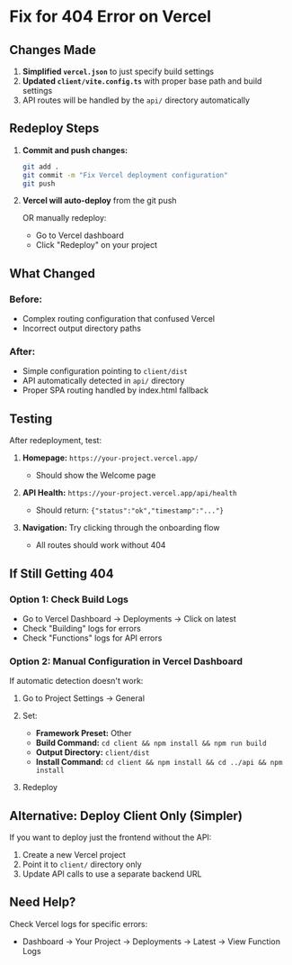 # Fix for 404 Error on Vercel

## Changes Made

1. **Simplified `vercel.json`** to just specify build settings
2. **Updated `client/vite.config.ts`** with proper base path and build settings
3. API routes will be handled by the `api/` directory automatically

## Redeploy Steps

1. **Commit and push changes:**
   ```bash
   git add .
   git commit -m "Fix Vercel deployment configuration"
   git push
   ```

2. **Vercel will auto-deploy** from the git push

   OR manually redeploy:
   - Go to Vercel dashboard
   - Click "Redeploy" on your project

## What Changed

### Before:
- Complex routing configuration that confused Vercel
- Incorrect output directory paths

### After:
- Simple configuration pointing to `client/dist`
- API automatically detected in `api/` directory
- Proper SPA routing handled by index.html fallback

## Testing

After redeployment, test:

1. **Homepage:** `https://your-project.vercel.app/`
   - Should show the Welcome page

2. **API Health:** `https://your-project.vercel.app/api/health`
   - Should return: `{"status":"ok","timestamp":"..."}`

3. **Navigation:** Try clicking through the onboarding flow
   - All routes should work without 404

## If Still Getting 404

### Option 1: Check Build Logs
- Go to Vercel Dashboard → Deployments → Click on latest
- Check "Building" logs for errors
- Check "Functions" logs for API errors

### Option 2: Manual Configuration in Vercel Dashboard
If automatic detection doesn't work:

1. Go to Project Settings → General
2. Set:
   - **Framework Preset:** Other
   - **Build Command:** `cd client && npm install && npm run build`
   - **Output Directory:** `client/dist`
   - **Install Command:** `cd client && npm install && cd ../api && npm install`

3. Redeploy

## Alternative: Deploy Client Only (Simpler)

If you want to deploy just the frontend without the API:

1. Create a new Vercel project
2. Point it to `client/` directory only
3. Update API calls to use a separate backend URL

## Need Help?

Check Vercel logs for specific errors:
- Dashboard → Your Project → Deployments → Latest → View Function Logs
